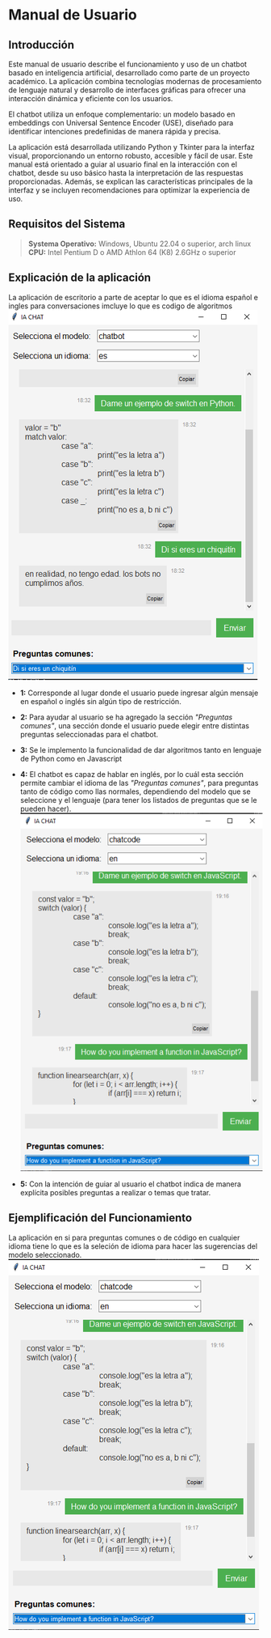 # Manual de Usuario

## Introducción

Este manual de usuario describe el funcionamiento y uso de un chatbot basado en inteligencia artificial, desarrollado como parte de un proyecto académico. La aplicación combina tecnologías modernas de procesamiento de lenguaje natural y desarrollo de interfaces gráficas para ofrecer una interacción dinámica y eficiente con los usuarios.

El chatbot utiliza un enfoque complementario: un modelo basado en embeddings con Universal Sentence Encoder (USE), diseñado para identificar intenciones predefinidas de manera rápida y precisa.

La aplicación está desarrollada utilizando Python y Tkinter para la interfaz visual, proporcionando un entorno robusto, accesible y fácil de usar. Este manual está orientado a guiar al usuario final en la interacción con el chatbot, desde su uso básico hasta la interpretación de las respuestas proporcionadas. Además, se explican las características principales de la interfaz y se incluyen recomendaciones para optimizar la experiencia de uso.


## Requisitos del Sistema

> **Systema Operativo:** Windows, Ubuntu 22.04 o superior, arch linux
> **CPU:** Intel Pentium D o AMD Athlon 64 (K8) 2.6GHz o superior

## Explicación de la aplicación
La aplicación de escritorio a parte de aceptar lo que es el idioma español e ingles para conversaciones imcluye lo que es codigo de algoritmos
![alt text](./IMG/IMG1.png)

-  **1:** Corresponde al lugar donde el usuario puede ingresar algún mensaje en español o inglés sin algún tipo de restricción.
-  **2:** Para ayudar al usuario se ha agregado la sección *"Preguntas comunes"*, una sección donde el usuario puede elegir entre distintas preguntas seleccionadas para el chatbot.
- **3:** Se le implemento la funcionalidad de dar algoritmos tanto en lenguaje de Python como en Javascript

-  **4:** El chatbot es capaz de hablar en inglés, por lo cuál esta sección permite cambiar el idioma de las *"Preguntas comunes"*, para preguntas tanto de código como llas normales, dependiendo del modelo que se seleccione y el lenguaje (para tener los listados de preguntas que se le pueden hacer).
![alt text](./IMG/IMG2.png)

- **5:** Con la intención de guiar al usuario el chatbot  indica de manera explícita posibles preguntas a realizar o temas que tratar.

## Ejemplificación del Funcionamiento
La aplicación en si para preguntas comunes o de código en cualquier idioma tiene lo que es la seleción de idioma para hacer las sugerencias del modelo seleccionado.
![alt text](./IMG/IMG2.png)
